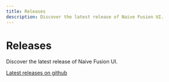 ```yaml
---
title: Releases
description: Discover the latest release of Naive Fusion UI.
---
```


# Releases

Discover the latest release of Naive Fusion UI.

[Latest releases on github](https://github.com/ronannnn/naive-fusion-ui/releases)
